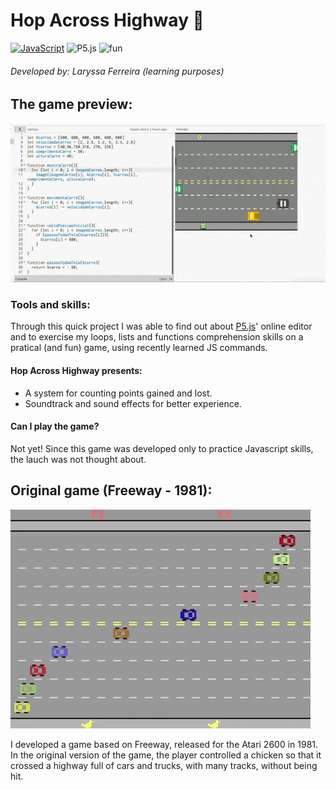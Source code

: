 # Hop Across Highway 🐸

[![JavaScript](https://img.shields.io/badge/--F7DF1E?logo=javascript&logoColor=000)](https://www.javascript.com/)
![P5.js](https://img.shields.io/badge/-made--with--p5.js-green)
![fun](https://img.shields.io/badge/-just%20for%20fun!-blue) 
###### Developed by: Laryssa Ferreira (learning purposes)

## The game preview:
![game.gif](https://github.com/laryferreira/HopAcrossHighway/blob/studies/hop.gif) 
 
### Tools and skills:

Through this quick project I was able to find out about [P5.js](https://p5js.org/)' online editor and to exercise my loops, lists and functions comprehension skills on a pratical (and fun) game, using recently learned JS commands. 

#### Hop Across Highway presents:
  - A system for counting points gained and lost.
  - Soundtrack and sound effects for better experience.
#### Can I play the game?
   Not yet! Since this game was developed only to practice Javascript skills, the lauch was not thought about. 

## Original game (Freeway - 1981):

![freeway.gif](https://github.com/laryferreira/HopAcrossHighway/blob/studies/freeway.gif)

I developed a game based on Freeway, released for the Atari 2600 in 1981. In the original version of the game, the player controlled a chicken so that it crossed a highway full of cars and trucks, with many tracks, without being hit.


